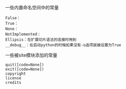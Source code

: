 一些内置命名空间中的常量
```
False：
True：
None：
NotImplemented：
Ellipsis：在扩展切片语法的连接时用到
__debug__：在启动python的时候如果没有-o选项就被设置为True
```


一些被site模块添加的常量
```
quit([code=None])
exit([code=None])
copyright
license
credits 
```
